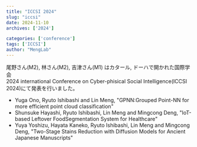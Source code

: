 ```yaml
---
title: "ICCSI 2024"
slug: "iccsi"
date: 2024-11-10
archives: ['2024']

categories: ['conference']
tags: ['ICCSI']
author: "MengLab"
---
```

尾野さん(M2), 林さん(M2), 吉津さん(M1) はカタール, ドーハで開かれた国際学会  
2024 international Conference on Cyber-phisical Social Intelligence(ICCSI 2024)にて発表を行いました。  

- Yuga Ono, Ryuto Ishibashi and Lin Meng, "GPNN:Grouped Point-NN for more efficient point cloud classification"
- Shunsuke Hayashi, Ryuto Ishibashi, Lin Meng and Mingcong Deng, "IoT-based Leftover FoodSegmentation System for Healthcare"
- Yuya Yoshizu, Hayata Kaneko, Ryuto Ishibashi, Lin Meng and Mingcong Deng, "Two-Stage Stains Reduction with Diffusion Models for Ancient Japanese Manuscripts"
